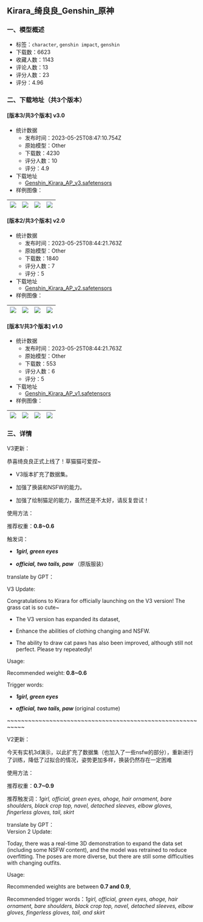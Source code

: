 ## Kirara_绮良良_Genshin_原神
### 一、模型概述

- 标签：`character`, `genshin impact`, `genshin`
- 下载数：6623
- 收藏人数：1143
- 评论人数：13
- 评分人数：23
- 评分：4.96

### 二、下载地址（共3个版本）

#### [版本3/共3个版本] v3.0

- 统计数据
  - 发布时间：2023-05-25T08:47:10.754Z
  - 原始模型：Other
  - 下载数：4230
  - 评分人数：10
  - 评分：4.9
- 下载地址
  - [Genshin_Kirara_AP_v3.safetensors](https://civitai.com/api/download/models/80533)
- 样例图像：

| <img src="https://image.civitai.com/xG1nkqKTMzGDvpLrqFT7WA/a0c20969-12fa-4d8a-8397-84a26ba11506/width=450/903854.jpeg" /> | <img src="https://image.civitai.com/xG1nkqKTMzGDvpLrqFT7WA/7ec45e4e-94b4-4a77-ae16-0d60ca426e85/width=450/903843.jpeg" /> | <img src="https://image.civitai.com/xG1nkqKTMzGDvpLrqFT7WA/c8a86561-76d7-4a15-880e-639e73717fb6/width=450/903839.jpeg" /> | <img src="https://image.civitai.com/xG1nkqKTMzGDvpLrqFT7WA/1d660edc-53fd-4cf0-8ab0-f174a8e60a58/width=450/903845.jpeg" /> |
| ---- | ---- | ---- | ---- |

#### [版本2/共3个版本] v2.0

- 统计数据
  - 发布时间：2023-05-25T08:44:21.763Z
  - 原始模型：Other
  - 下载数：1840
  - 评分人数：7
  - 评分：5
- 下载地址
  - [Genshin_Kirara_AP_v2.safetensors](https://civitai.com/api/download/models/44453)
- 样例图像：

| <img src="https://image.civitai.com/xG1nkqKTMzGDvpLrqFT7WA/8e71479c-8f08-4040-c4cd-2ca077ceda00/width=450/484431.jpeg" /> | <img src="https://image.civitai.com/xG1nkqKTMzGDvpLrqFT7WA/b2527868-68e3-436a-d3cd-c8d371257b00/width=450/484441.jpeg" /> | <img src="https://image.civitai.com/xG1nkqKTMzGDvpLrqFT7WA/4c2e4acb-4a8e-49bc-4fab-7b21a292d200/width=450/484434.jpeg" /> | <img src="https://image.civitai.com/xG1nkqKTMzGDvpLrqFT7WA/8661756c-9d87-4a4b-8216-2162ff4eaa00/width=450/484438.jpeg" /> |
| ---- | ---- | ---- | ---- |

#### [版本1/共3个版本] v1.0

- 统计数据
  - 发布时间：2023-05-25T08:44:21.763Z
  - 原始模型：Other
  - 下载数：553
  - 评分人数：6
  - 评分：5
- 下载地址
  - [Genshin_Kirara_AP_v1.safetensors](https://civitai.com/api/download/models/41716)
- 样例图像：

| <img src="https://image.civitai.com/xG1nkqKTMzGDvpLrqFT7WA/b3ac0d85-2a04-4ac9-3018-a0dbba810a00/width=450/459171.jpeg" /> | <img src="https://image.civitai.com/xG1nkqKTMzGDvpLrqFT7WA/dc7f2dc2-42c5-43e1-5a76-10e18984b900/width=450/459218.jpeg" /> | <img src="https://image.civitai.com/xG1nkqKTMzGDvpLrqFT7WA/b9cf48d0-abc0-457a-bf97-83e612335b00/width=450/459110.jpeg" /> | <img src="https://image.civitai.com/xG1nkqKTMzGDvpLrqFT7WA/c89e4de4-d717-453a-8de7-881c0d03ab00/width=450/459174.jpeg" /> |
| ---- | ---- | ---- | ---- |


### 三、详情
<p>V3更新：</p><p>恭喜绮良良正式上线了！草猫猫可爱捏~</p><ul><li><p>V3版本扩充了数据集。</p></li><li><p>加强了换装和NSFW的能力。</p></li><li><p>加强了绘制猫足的能力，虽然还是不太好，请反复尝试！</p></li></ul><p></p><p>使用方法：</p><p>推荐权重：<strong>0.8~0.6</strong></p><p>触发词：</p><ul><li><p><strong><em>1girl, green eyes</em></strong></p></li><li><p><strong><em>official, two tails, paw   </em></strong>（原版服装）</p></li></ul><p></p><p>translate by GPT：</p><p>V3 Update:</p><p>Congratulations to Kirara for officially launching on the V3 version! The grass cat is so cute~</p><ul><li><p>The V3 version has expanded its dataset, </p></li><li><p>Enhance the abilities of clothing changing and NSFW.</p></li><li><p>The ability to draw cat paws has also been improved, although still not perfect. Please try repeatedly!</p></li></ul><p>Usage:</p><p>Recommended weight: <strong>0.8~0.6</strong></p><p>Trigger words:</p><ul><li><p><strong><em>1girl, green eyes</em></strong></p></li><li><p><strong><em>official, two tails, paw     </em></strong>(original costume)</p></li></ul><p></p><p>~~~~~~~~~~~~~~~~~~~~~~~~~~~~~~~~~~~~~~~~~~~~~~~~~~~~~~~~~~~</p><p>V2更新：</p><p>今天有实机3d演示，以此扩充了数据集（也加入了一些nsfw的部分），重新进行了训练，降低了过拟合的情况，姿势更加多样，换装仍然存在一定困难</p><p></p><p>使用方法：</p><p>推荐权重：<strong>0.7~0.9</strong></p><p>推荐触发词：<em>1girl, official, green eyes, ahoge, hair ornament, bare shoulders, black crop top, navel, detached sleeves, elbow gloves, fingerless gloves, tail, skirt</em></p><p>translate by GPT：<br />Version 2 Update:</p><p>Today, there was a real-time 3D demonstration to expand the data set (including some NSFW content), and the model was retrained to reduce overfitting. The poses are more diverse, but there are still some difficulties with changing outfits.</p><p></p><p>Usage:</p><p>Recommended weights are between <strong>0.7 and 0.9</strong>,</p><p>Recommended trigger words：<em>1girl, official, green eyes, ahoge, hair ornament, bare shoulders, black crop top, navel, detached sleeves, elbow gloves, fingerless gloves, tail, and skirt</em></p>